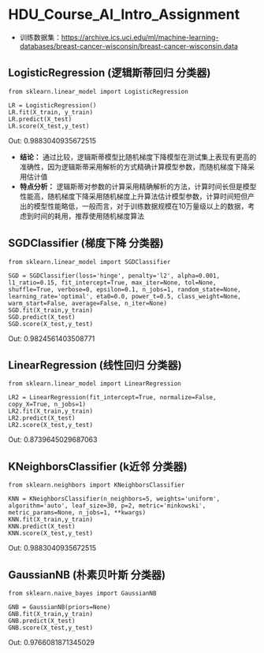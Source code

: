 # HDU_Course_AI_Intro_Assignment

- 训练数据集：<https://archive.ics.uci.edu/ml/machine-learning-databases/breast-cancer-wisconsin/breast-cancer-wisconsin.data>
  

## LogisticRegression (逻辑斯蒂回归 分类器)

```
from sklearn.linear_model import LogisticRegression

LR = LogisticRegression()
LR.fit(X_train, y_train)
LR.predict(X_test)
LR.score(X_test,y_test)
```
Out: 0.9883040935672515

- **结论：** 通过比较，逻辑斯蒂模型比随机梯度下降模型在测试集上表现有更高的准确性，因为逻辑斯蒂采用解析的方式精确计算模型参数，而随机梯度下降采用估计值
- **特点分析：** 逻辑斯蒂对参数的计算采用精确解析的方法，计算时间长但是模型性能高，随机梯度下降采用随机梯度上升算法估计模型参数，计算时间短但产出的模型性能略低，一般而言，对于训练数据规模在10万量级以上的数据，考虑到时间的耗用，推荐使用随机梯度算法


## SGDClassifier (梯度下降 分类器)

```
from sklearn.linear_model import SGDClassifier
```
```
SGD = SGDClassifier(loss='hinge', penalty='l2', alpha=0.001, l1_ratio=0.15, fit_intercept=True, max_iter=None, tol=None, shuffle=True, verbose=0, epsilon=0.1, n_jobs=1, random_state=None, learning_rate='optimal', eta0=0.0, power_t=0.5, class_weight=None, warm_start=False, average=False, n_iter=None)
SGD.fit(X_train,y_train)
SGD.predict(X_test)
SGD.score(X_test,y_test)
```
Out: 0.9824561403508771

## LinearRegression (线性回归 分类器)
```
from sklearn.linear_model import LinearRegression
```
```
LR2 = LinearRegression(fit_intercept=True, normalize=False, copy_X=True, n_jobs=1)
LR2.fit(X_train,y_train)
LR2.predict(X_test)
LR2.score(X_test,y_test)
```
Out: 0.8739645029687063


## KNeighborsClassifier (k近邻 分类器)
```
from sklearn.neighbors import KNeighborsClassifier
```
```
KNN = KNeighborsClassifier(n_neighbors=5, weights='uniform', algorithm='auto', leaf_size=30, p=2, metric='minkowski', metric_params=None, n_jobs=1, **kwargs)
KNN.fit(X_train,y_train)
KNN.predict(X_test)
KNN.score(X_test,y_test)
```
Out: 0.9883040935672515

## GaussianNB (朴素贝叶斯 分类器)
```
from sklearn.naive_bayes import GaussianNB
```
```
GNB = GaussianNB(priors=None)
GNB.fit(X_train,y_train)
GNB.predict(X_test)
GNB.score(X_test,y_test)
```
Out: 0.9766081871345029
